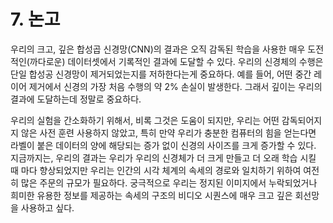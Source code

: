 # 7. 논고

우리의 크고, 깊은 합성곱 신경망(CNN)의 결과은 오직 감독된 학습을 사용한 매우 도전적인(까다로운) 데이터셋에서 기록적인 결과에 도달할 수 있다. 우리의 신경체의 수행은 단일 합성공 신경망이 제거되었는지를 저하한다는게 중요하다. 예를 들어, 어떤 중간 레이어 제거에서 신경의 가장 처음 수행의 약 2% 손실이 발생한다. 그래서 깊이는 우리의 결과에 도달하는데 정말로 중요하다.

우리의 실험을 간소화하기 위해서, 비록 그것은 도움이 되지만, 우리는 어떤 감독되어지지 않은 사전 훈련 사용하지 않았고, 특히 만약 우리가 충분한 컴퓨터의 힘을 얻는다면 라벨이 붙은 데이터의 양에 해당되는 증가 없이 신경의 사이즈를 크게 증가할 수 있다. 지금까지는, 우리의 결과는 우리가 우리의 신경체가 더 크게 만들고 더 오래 학습 시킬 때 마다 향상되었지만 우리는 인간의 시각 체계의 속세의 경로와 일치하기 위하여 여전히 많은 주문의 규모가 필요하다.  궁극적으로 우리는 정지된 이미지에서 누락되었거나 희미한 유용한 정보를 제공하는 속세의 구조의 비디오 시퀀스에 매우 크고 깊은 회선망을 사용하고 싶다.

